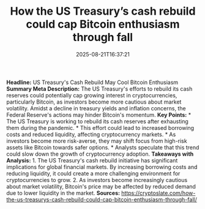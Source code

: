 ﻿---
title: "How the US Treasury’s cash rebuild could cap Bitcoin enthusiasm through fall"
date: "2025-08-21T16:37:21"
category: "Markets"
summary: ""
slug: "how the us treasurys cash rebuild could cap bitcoin enthusia"
source_urls:
  - "https://cryptoslate.com/how-the-us-treasurys-cash-rebuild-could-cap-bitcoin-enthusiasm-through-fall/"
seo:
  title: "How the US Treasury’s cash rebuild could cap Bitcoin enthusiasm through fall | Hash n Hedge"
  description: ""
  keywords: ["news", "markets", "brief"]
---
**Headline:** US Treasury's Cash Rebuild May Cool Bitcoin Enthusiasm  **Summary Meta Description:** The US Treasury's efforts to rebuild its cash reserves could potentially cap growing interest in cryptocurrencies, particularly Bitcoin, as investors become more cautious about market volatility. Amidst a decline in treasury yields and inflation concerns, the Federal Reserve's actions may hinder Bitcoin's momentum.  **Key Points:**  * The US Treasury is working to rebuild its cash reserves after exhausting them during the pandemic. * This effort could lead to increased borrowing costs and reduced liquidity, affecting cryptocurrency markets. * As investors become more risk-averse, they may shift focus from high-risk assets like Bitcoin towards safer options. * Analysts speculate that this trend could slow down the growth of cryptocurrency adoption.  **Takeaways with Analysis:**  1. The US Treasury's cash rebuild initiative has significant implications for global financial markets. By increasing borrowing costs and reducing liquidity, it could create a more challenging environment for cryptocurrencies to grow. 2. As investors become increasingly cautious about market volatility, Bitcoin's price may be affected by reduced demand due to lower liquidity in the market.  **Sources:**  https://cryptoslate.com/how-the-us-treasurys-cash-rebuild-could-cap-bitcoin-enthusiasm-through-fall/ 
